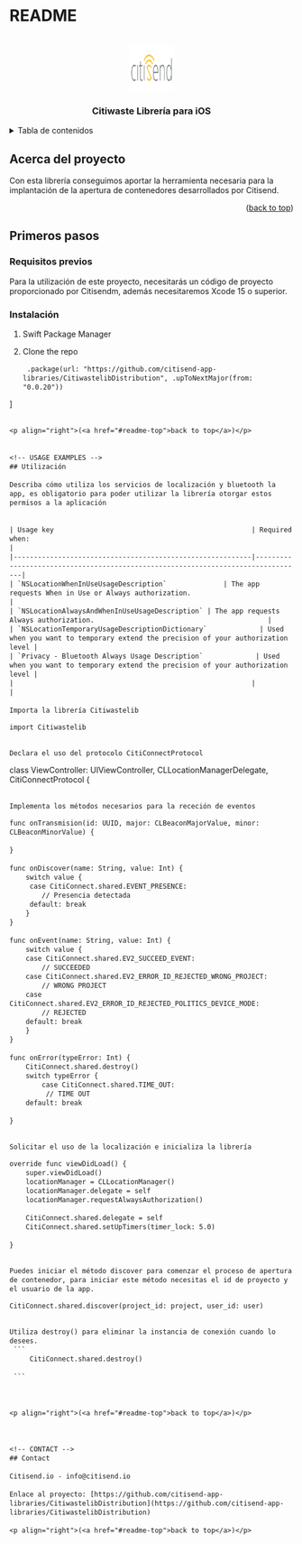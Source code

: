 # README

<!-- PROJECT LOGO -->
<br />
<div align="center">
  <a href="https://github.com/citisend-app-libraries/CitiwastelibDistribution">
    <img src="images/logo.png" alt="Logo" width="80" height="80">
  </a>

  <h3 align="center">Citiwaste Librería para iOS</h3>

</div>


<!-- TABLE OF CONTENTS -->
<details>
  <summary>Tabla de contenidos</summary>
  <ol>
    <li>
      <a href="#about-the-project">Sobre el proyecto</a>
    </li>
    <li>
      <a href="#getting-started">Primeros pasos</a>
      <ul>
        <li><a href="#prerequisites">Requisitos previos</a></li>
        <li><a href="#installation">Instalación</a></li>
      </ul>
    </li>
    <li><a href="#usage">Utilización</a></li>
    <li><a href="#contact">Contact</a></li>
  </ol>
</details>



<!-- ABOUT THE PROJECT -->
## Acerca del proyecto

Con esta librería conseguimos aportar la herramienta necesaria para la implantación de la apertura de contenedores desarrollados por Citisend.

<p align="right">(<a href="#readme-top">back to top</a>)</p>


<!-- GETTING STARTED -->
## Primeros pasos

### Requisitos previos

Para la utilización de este proyecto, necesitarás un código de proyecto proporcionado por Citisendm, además necesitaremos Xcode 15 o superior.

### Instalación

1. Swift Package Manager

2. Clone the repo
   ```dependencies: [
    .package(url: "https://github.com/citisend-app-libraries/CitiwastelibDistribution", .upToNextMajor(from: "0.0.20"))
]
   ```

<p align="right">(<a href="#readme-top">back to top</a>)</p>


<!-- USAGE EXAMPLES -->
## Utilización

Describa cómo utiliza los servicios de localización y bluetooth la app, es obligatorio para poder utilizar la librería otorgar estos permisos a la aplicación


| Usage key                                                 | Required when:                                                                   |
|-----------------------------------------------------------|----------------------------------------------------------------------------------|
| `NSLocationWhenInUseUsageDescription`              | The app requests When in Use or Always authorization.                            |
| `NSLocationAlwaysAndWhenInUseUsageDescription` | The app requests Always authorization.                                           |
| `NSLocationTemporaryUsageDescriptionDictionary`             | Used when you want to temporary extend the precision of your authorization level |
| `Privacy - Bluetooth Always Usage Description`             | Used when you want to temporary extend the precision of your authorization level |
|                                                           |                                                                                  |

Importa la librería Citiwastelib

   ```
    import Citiwastelib
   
   ```
   
Declara el uso del protocolo CitiConnectProtocol

   ```
   class ViewController: UIViewController, CLLocationManagerDelegate, CitiConnectProtocol {
   
   ```
   
Implementa los métodos necesarios para la receción de eventos

   ```
    func onTransmision(id: UUID, major: CLBeaconMajorValue, minor: CLBeaconMinorValue) {
       
    }
    
    func onDiscover(name: String, value: Int) {
        switch value {
         case CitiConnect.shared.EVENT_PRESENCE:
            // Presencia detectada 
         default: break
        }
    }
    
    func onEvent(name: String, value: Int) {
        switch value {
        case CitiConnect.shared.EV2_SUCCEED_EVENT:
            // SUCCEEDED
        case CitiConnect.shared.EV2_ERROR_ID_REJECTED_WRONG_PROJECT:
            // WRONG PROJECT
        case CitiConnect.shared.EV2_ERROR_ID_REJECTED_POLITICS_DEVICE_MODE:
            // REJECTED
        default: break
        }
    }
    
    func onError(typeError: Int) {
        CitiConnect.shared.destroy()
        switch typeError {
            case CitiConnect.shared.TIME_OUT:
             // TIME OUT
        default: break
            
    }
    
   
   ```
   
Solicitar el uso de la localización e inicializa la librería

   ```
    override func viewDidLoad() {
        super.viewDidLoad()
        locationManager = CLLocationManager()
        locationManager.delegate = self
        locationManager.requestAlwaysAuthorization()
        
        CitiConnect.shared.delegate = self
        CitiConnect.shared.setUpTimers(timer_lock: 5.0)
   
    }
   
   ```   
   
Puedes iniciar el método discover para comenzar el proceso de apertura de contenedor, para iniciar este método necesitas el id de proyecto y el usuario de la app.
   ```
    CitiConnect.shared.discover(project_id: project, user_id: user)
    
   ```   
   
Utiliza destroy() para eliminar la instancia de conexión cuando lo desees.
    ```
        CitiConnect.shared.destroy()

    ```  



<p align="right">(<a href="#readme-top">back to top</a>)</p>



<!-- CONTACT -->
## Contact

Citisend.io - info@citisend.io

Enlace al proyecto: [https://github.com/citisend-app-libraries/CitiwastelibDistribution](https://github.com/citisend-app-libraries/CitiwastelibDistribution)

<p align="right">(<a href="#readme-top">back to top</a>)</p>



